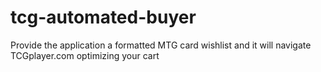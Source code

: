 # tcg-automated-buyer
Provide the application a formatted MTG card wishlist and it will navigate TCGplayer.com optimizing your cart
